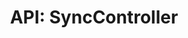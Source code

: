 ---
comment: "/**\n * The controller for sync\n *\n * @memberof HashBrown.Server.Controllers\n */"
meta:
    range:
        - 95
        - 724
    filename: SyncController.js
    lineno: 8
    columnno: 0
    path: /home/mrzapp/Development/Web/hashbrown-cms/src/Server/Controllers
    code:
        id: astnode100058202
        name: SyncController
        type: ClassDeclaration
        paramnames: []
classdesc: 'The controller for sync'
memberof: HashBrown.Server.Controllers
name: SyncController
longname: HashBrown.Server.Controllers.SyncController
kind: class
scope: static
methods:
    -
        comment: "/**\n     * Initialises this controller\n     */"
        meta:
            range:
                - 208
                - 350
            filename: SyncController.js
            lineno: 12
            columnno: 4
            path: /home/mrzapp/Development/Web/hashbrown-cms/src/Server/Controllers
            code:
                id: astnode100058208
                name: SyncController.init
                type: MethodDefinition
                paramnames:
                    - app
            vars:
                "": null
        description: 'Initialises this controller'
        name: init
        longname: HashBrown.Server.Controllers.SyncController.init
        kind: function
        memberof: HashBrown.Server.Controllers.SyncController
        scope: static
        params: []
    -
        comment: "/**\n     * Logs in a user remotely\n     */"
        meta:
            range:
                - 403
                - 722
            filename: SyncController.js
            lineno: 19
            columnno: 4
            path: /home/mrzapp/Development/Web/hashbrown-cms/src/Server/Controllers
            code:
                id: astnode100058231
                name: SyncController.postLogin
                type: MethodDefinition
                paramnames:
                    - req
                    - res
            vars:
                "": null
        description: 'Logs in a user remotely'
        name: postLogin
        longname: HashBrown.Server.Controllers.SyncController.postLogin
        kind: function
        memberof: HashBrown.Server.Controllers.SyncController
        scope: static
        params: []
shortname: SyncController
layout: docPage
permalink: /docs/hashbrown/server/controllers/synccontroller/
title: 'API: SyncController'
description: 'The controller for sync'

---